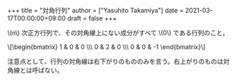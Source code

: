 +++
title = "対角行列"
author = ["Yasuhito Takamiya"]
date = 2021-03-17T00:00:00+09:00
draft = false
+++

\\(n\\) 次正方行列で、その対角線上にない成分がすべて \\(0\\) である行列のこと。

\\[\begin{bmatrix}
1 & 0 & 0 \\\\\\
0 & 2 & 0 \\\\\\
0 & 0 & -1
\end{bmatrix}\\]

注意点として、行列の対角線は右下がりのもののみを言う。右上がりのものは対角線とは呼ばない。
